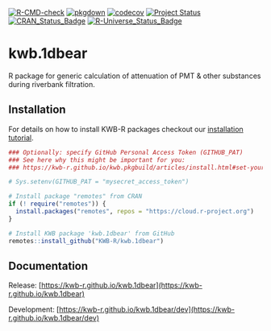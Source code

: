 [![R-CMD-check](https://github.com/KWB-R/kwb.1dbear/workflows/R-CMD-check/badge.svg)](https://github.com/KWB-R/kwb.1dbear/actions?query=workflow%3AR-CMD-check)
[![pkgdown](https://github.com/KWB-R/kwb.1dbear/workflows/pkgdown/badge.svg)](https://github.com/KWB-R/kwb.1dbear/actions?query=workflow%3Apkgdown)
[![codecov](https://codecov.io/github/KWB-R/kwb.1dbear/branch/main/graphs/badge.svg)](https://codecov.io/github/KWB-R/kwb.1dbear)
[![Project Status](https://img.shields.io/badge/lifecycle-experimental-orange.svg)](https://www.tidyverse.org/lifecycle/#experimental)
[![CRAN_Status_Badge](https://www.r-pkg.org/badges/version/kwb.1dbear)]()
[![R-Universe_Status_Badge](https://kwb-r.r-universe.dev/badges/kwb.1dbear)](https://kwb-r.r-universe.dev/)

# kwb.1dbear

R package for generic calculation of attenuation of PMT &
other substances during riverbank filtration.

## Installation

For details on how to install KWB-R packages checkout our [installation tutorial](https://kwb-r.github.io/kwb.pkgbuild/articles/install.html).

```r
### Optionally: specify GitHub Personal Access Token (GITHUB_PAT)
### See here why this might be important for you:
### https://kwb-r.github.io/kwb.pkgbuild/articles/install.html#set-your-github_pat

# Sys.setenv(GITHUB_PAT = "mysecret_access_token")

# Install package "remotes" from CRAN
if (! require("remotes")) {
  install.packages("remotes", repos = "https://cloud.r-project.org")
}

# Install KWB package 'kwb.1dbear' from GitHub
remotes::install_github("KWB-R/kwb.1dbear")
```

## Documentation

Release: [https://kwb-r.github.io/kwb.1dbear](https://kwb-r.github.io/kwb.1dbear)

Development: [https://kwb-r.github.io/kwb.1dbear/dev](https://kwb-r.github.io/kwb.1dbear/dev)
